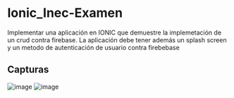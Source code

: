 # Ionic_Inec-Examen

Implementar una aplicación en IONIC que demuestre la implemetación de un crud contra firebase. 
La aplicación debe tener además un splash screen y un metodo de autenticación de usuario contra firebebase

## Capturas
![image](https://user-images.githubusercontent.com/66330281/228360272-f58b28e4-2655-4b54-bc22-b9d63267c2cf.png)
![image](https://user-images.githubusercontent.com/66330281/228360199-040ca2c7-a94e-45bf-8cb9-5cd3a16b549e.png)
